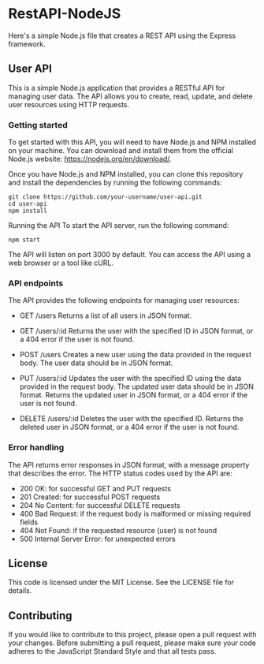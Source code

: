 # RestAPI-NodeJS
Here's a simple Node.js file that creates a REST API using the Express framework.


## User API
This is a simple Node.js application that provides a RESTful API for managing user data. The API allows you to create, read, update, and delete user resources using HTTP requests.

### Getting started
To get started with this API, you will need to have Node.js and NPM installed on your machine. You can download and install them from the official Node.js website: https://nodejs.org/en/download/.

Once you have Node.js and NPM installed, you can clone this repository and install the dependencies by running the following commands:

```
git clone https://github.com/your-username/user-api.git
cd user-api
npm install
```

Running the API
To start the API server, run the following command:

```
npm start
```
The API will listen on port 3000 by default. You can access the API using a web browser or a tool like cURL.

### API endpoints
The API provides the following endpoints for managing user resources:

* GET /users
Returns a list of all users in JSON format.

* GET /users/:id
Returns the user with the specified ID in JSON format, or a 404 error if the user is not found.

* POST /users
Creates a new user using the data provided in the request body. The user data should be in JSON format.

* PUT /users/:id
Updates the user with the specified ID using the data provided in the request body. The updated user data should be in JSON format. Returns the updated user in JSON format, or a 404 error if the user is not found.

* DELETE /users/:id
Deletes the user with the specified ID. Returns the deleted user in JSON format, or a 404 error if the user is not found.

### Error handling
The API returns error responses in JSON format, with a message property that describes the error. The HTTP status codes used by the API are:

* 200 OK: for successful GET and PUT requests
* 201 Created: for successful POST requests
* 204 No Content: for successful DELETE requests
* 400 Bad Request: if the request body is malformed or missing required fields
* 404 Not Found: if the requested resource (user) is not found
* 500 Internal Server Error: for unexpected errors

## License
This code is licensed under the MIT License. See the LICENSE file for details.

## Contributing
If you would like to contribute to this project, please open a pull request with your changes. Before submitting a pull request, please make sure your code adheres to the JavaScript Standard Style and that all tests pass.




